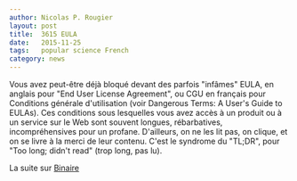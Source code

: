```yaml
---
author: Nicolas P. Rougier
layout: post
title:  3615 EULA
date:   2015-11-25
tags:   popular science French
category: news
---
```


Vous avez peut-être déjà bloqué devant des parfois "infâmes" EULA, en anglais
pour "End User License Agreement", ou CGU en français pour Conditions générale
d'utilisation (voir Dangerous Terms: A User's Guide to EULAs). Ces conditions
sous lesquelles vous avez accès à un produit ou à un service sur le Web sont
souvent longues, rébarbatives, incompréhensives pour un profane. D'ailleurs, on
ne les lit pas, on clique, et on se livre à la merci de leur contenu. C'est le
syndrome du "TL;DR", pour "Too long; didn't read" (trop long, pas lu).

La suite sur [Binaire](http://binaire.blog.lemonde.fr/2015/11/24/3615-eula/)
